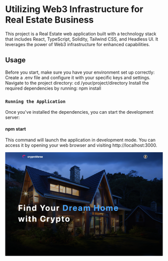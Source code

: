 # Utilizing Web3 Infrastructure for Real Estate Business

This project is a Real Estate web application built with a technology stack that includes React, TypeScript, Solidity, Tailwind CSS, and Headless UI. It leverages the power of Web3 infrastructure for enhanced capabilities.

## Usage
Before you start, make sure you have your environment set up correctly:
Create a .env file and configure it with your specific keys and settings.
Navigate to the project directory:
cd /your/project/directory
Install the required dependencies by running:
npm install

### `Running the Application`
Once you've installed the dependencies, you can start the development server:
#### npm start
This command will launch the application in development mode. You can access it by opening your web browser and visiting http://localhost:3000.


![Image alt text](image.png)